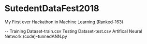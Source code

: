 # SutedentDataFest2018
My First ever Hackathon in Machine Learning (Ranked-163)

--
Training Dataset-train.csv
Testing Dataset-test.csv
Artifical Neural Network (code)-tunnedANN.py



